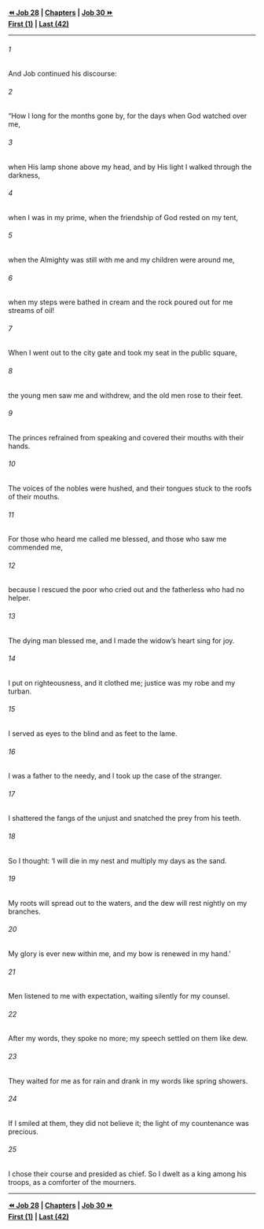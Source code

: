   
**[⏪ Job 28](./Job%2028.md) | [Chapters](./_index.md) | [Job 30 ⏩](./Job%2030.md)**  
**[First (1)](./Job%201.md) | [Last (42)](./Job%2042.md)**  
  
---  
  
###### 1  
And Job continued his discourse:  
  
###### 2  
“How I long for the months gone by, for the days when God watched over me,  
  
###### 3  
when His lamp shone above my head, and by His light I walked through the darkness,  
  
###### 4  
when I was in my prime, when the friendship of God rested on my tent,  
  
###### 5  
when the Almighty was still with me and my children were around me,  
  
###### 6  
when my steps were bathed in cream and the rock poured out for me streams of oil!  
  
###### 7  
When I went out to the city gate and took my seat in the public square,  
  
###### 8  
the young men saw me and withdrew, and the old men rose to their feet.  
  
###### 9  
The princes refrained from speaking and covered their mouths with their hands.  
  
###### 10  
The voices of the nobles were hushed, and their tongues stuck to the roofs of their mouths.  
  
###### 11  
For those who heard me called me blessed, and those who saw me commended me,  
  
###### 12  
because I rescued the poor who cried out and the fatherless who had no helper.  
  
###### 13  
The dying man blessed me, and I made the widow’s heart sing for joy.  
  
###### 14  
I put on righteousness, and it clothed me; justice was my robe and my turban.  
  
###### 15  
I served as eyes to the blind and as feet to the lame.  
  
###### 16  
I was a father to the needy, and I took up the case of the stranger.  
  
###### 17  
I shattered the fangs of the unjust and snatched the prey from his teeth.  
  
###### 18  
So I thought: ‘I will die in my nest and multiply my days as the sand.  
  
###### 19  
My roots will spread out to the waters, and the dew will rest nightly on my branches.  
  
###### 20  
My glory is ever new within me, and my bow is renewed in my hand.’  
  
###### 21  
Men listened to me with expectation, waiting silently for my counsel.  
  
###### 22  
After my words, they spoke no more; my speech settled on them like dew.  
  
###### 23  
They waited for me as for rain and drank in my words like spring showers.  
  
###### 24  
If I smiled at them, they did not believe it; the light of my countenance was precious.  
  
###### 25  
I chose their course and presided as chief. So I dwelt as a king among his troops, as a comforter of the mourners.  
  
  
---  
  
**[⏪ Job 28](./Job%2028.md) | [Chapters](./_index.md) | [Job 30 ⏩](./Job%2030.md)**  
**[First (1)](./Job%201.md) | [Last (42)](./Job%2042.md)**  
  
